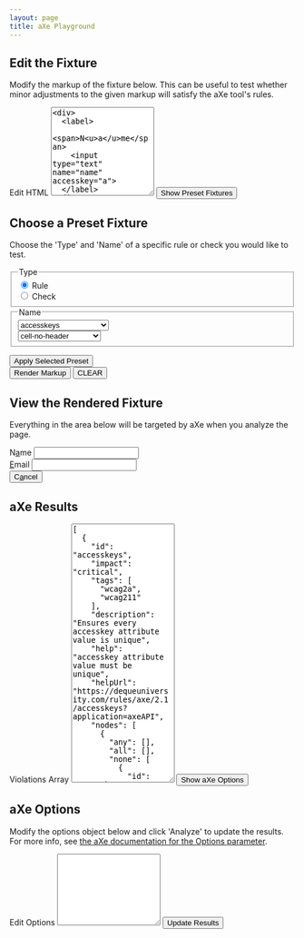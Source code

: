 ```yaml
---
layout: page
title: aXe Playground
---
```

<main class="grid">
	<div class="play">
		<h2>Edit the Fixture</h2>
	<p> Modify the markup of the fixture below. This can be useful to test 
whether minor adjustments to the given markup will satisfy the aXe 
tool's rules.</p>
	<label id="edit-html-legend" for="markup">Edit HTML</label>
	<textarea class="prettyprint" id="markup" rows="10">&lt;div&gt;
  &lt;label&gt;
    &lt;span&gt;N&lt;u&gt;a&lt;/u&gt;me&lt;/span&gt;
    &lt;input type="text" name="name" accesskey="a"&gt;
  &lt;/label&gt;
&lt;/div&gt;
&lt;div&gt;
  &lt;label&gt;
    &lt;span&gt;&lt;u&gt;E&lt;/u&gt;mail&lt;/span&gt;
    &lt;input type="email" name="email" accesskey="e"&gt;
  &lt;/label&gt;
&lt;/div&gt;
&lt;div&gt;
  &lt;button accesskey="a"&gt;C&lt;u&gt;a&lt;/u&gt;ncel&lt;/button&gt;
&lt;/div&gt;
	</textarea>
	<button class="area-trigger dqpl-button-secondary" data-area="preset-area" data-text="Preset Fixtures" aria-expanded="false" aria-controls="preset-area" type="button">
			<span class="state">Show </span>
			<span>Preset Fixtures</span>
		</button>	
		<div class="hidden" id="preset-area">
		<h2>Choose a Preset Fixture</h2>
		<p>Choose the 'Type' and 'Name' of a specific rule or check you would like to test.</p>
	<div>
		<fieldset>
			<legend>Type</legend>
			<div class="radio">
				<input id="rule-type" type="radio" name="type" value="rule" checked="true">
				<label for="rule-type">Rule</label>
			</div>
			<div class="radio">
				<input id="check-type" type="radio" name="type" value="check">
				<label for="check-type">Check</label>
			</div>
		</fieldset>
	</div>
	<div>
		<fieldset>
			<legend id="name-legend">Name</legend>
			<div class="presets rule">
				<div>
					<select id="rule-presets" aria-labelledby="name-legend">
						<option value="accesskeys">accesskeys</option>
						<option value="area-alt">area-alt</option>
						<option value="aria-allowed-attr">aria-allowed-attr</option>
						<option value="aria-required-attr">aria-required-attr</option>
						<option value="aria-required-children">aria-required-children</option>
						<option value="aria-required-parent">aria-required-parent</option>
						<option value="aria-roles">aria-roles</option>
						<option value="aria-valid-attr-value">aria-valid-attr-value</option>
						<option value="aria-valid-attr">aria-valid-attr</option>
						<option value="audio-caption">audio-caption</option>
						<option value="blink">blink</option>
						<option value="button-name">button-name</option>
						<option value="bypass">bypass</option>
						<option value="checkboxgroup">checkboxgroup</option>
						<option value="color-contrast">color-contrast</option>
						<option value="data-table">data-table</option>
						<option value="definition-list">definition-list</option>
						<option value="dlitem">dlitem</option>
						<option value="document-title">document-title</option>
						<option value="duplicate-id">duplicate-id</option>
						<option value="empty-heading">empty-heading</option>
						<option value="frame-title">frame-title</option>
						<option value="heading-order">heading-order</option>
						<option value="html-lang">html-lang</option>
						<option value="image-alt">image-alt</option>
						<option value="input-image-alt">input-image-alt</option>
						<option value="label-title-only">label-title-only</option>
						<option value="label">label</option>
						<option value="layout-table">layout-table</option>
						<option value="link-name">link-name</option>
						<option value="list">list</option>
						<option value="listitem">listitem</option>
						<option value="marquee">marquee</option>
						<option value="meta-refresh">meta-refresh</option>
						<option value="meta-viewport">meta-viewport</option>
						<option value="object-alt">object-alt</option>
						<option value="radiogroup">radiogroup</option>
						<option value="region">region</option>
						<option value="scope">scope</option>
						<option value="server-side-image-map">server-side-image-map</option>
						<option value="skip-link">skip-link</option>
						<option value="tabindex">tabindex</option>
						<option value="valid-lang">valid-lang</option>
						<option value="video-caption">video-caption</option>
						<option value="video-description">video-description</option>
					</select>
				</div>
			</div>
			<div class="presets check hidden">
				<div> 
					<select id="check-presets" aria-labelledby="name-legend">
						<option value="cell-no-header">cell-no-header</option>
						<option value="headers-visible-text">headers-visible-text</option>
						<option value="th-single-row-column">th-single-row-column</option>
					</select>
				</div>
			</div>
		</fieldset>
	</div>
	<p class="clear"></p>
	<button id="apply-preset" class="dqpl-button-primary" type="button">Apply Selected Preset</button>
	</div>
	<button id="render" class="dqpl-button-primary" type="button">Render Markup</button>
	<button class="dqpl-button-secondary dqpl-button-wrap clear" type="button"><span class="dqpl-inner-button">CLEAR</span></button>
	<h2>View the Rendered Fixture</h2>
	<p>Everything in the area below will be targeted by aXe when you analyze the page.</p>
	<div id="fixture">
		<div>
  		<label>
    		<span>N<u>a</u>me</span>
    		<input type="text" name="name" accesskey="a">
  		</label>
		</div>
		<div>
  		<label>
    		<span><u>E</u>mail</span>
    		<input type="email" name="email" accesskey="e">
  		</label>
		</div>
		<div>
  		<button accesskey="a">C<u>a</u>ncel</button>
		</div>
	</div>
	</div>
	<div>
		<h2>aXe Results</h2>
		<label for="axe-results">Violations Array</label>
		<textarea id="axe-results" rows="30" readonly="true">[
  {
    "id": "accesskeys",
    "impact": "critical",
    "tags": [
      "wcag2a",
      "wcag211"
    ],
    "description": "Ensures every accesskey attribute value is unique",
    "help": "accesskey attribute value must be unique",
    "helpUrl": "https://dequeuniversity.com/rules/axe/2.1/accesskeys?application=axeAPI",
    "nodes": [
      {
        "any": [],
        "all": [],
        "none": [
          {
            "id": "accesskeys",
            "data": "a",
            "relatedNodes": [
              {
                "html": "&lt;button accesskey=\"a\"&gt;C&lt;u&gt;a&lt;/u&gt;ncel&lt;/button&gt;",
                "target": [
                  "#fixture &gt; div:nth-of-type(3) &gt; button"
                ]
              }
            ],
            "impact": "critical",
            "message": "Document has multiple elements with the same accesskey"
          }
        ],
        "impact": "critical",
        "html": "&lt;input type=\"text\" name=\"name\" accesskey=\"a\"&gt;",
        "target": [
          "#fixture &gt; div:nth-of-type(1) &gt; label &gt; input"
        ]
      }
    ]
  }
]
		</textarea>
		<button class="area-trigger dqpl-button-secondary" data-area="options-area" data-text="aXe Options" aria-expanded="false" aria-controls="options-area" type="button"> 
			<span class="state">Show</span>
			<span>aXe Options</span>
		</button>
		<div class="hidden" id="options-area">
			<h2>aXe Options</h2>
			<p> Modify the options object below and click 'Analyze' to update the results. For more info, see <a href="https://github.com/dequelabs/axe-core/blob/master/doc/API.md#b-options-parameter">the aXe documentation for the Options parameter</a>.</p>
			<label for="config-textarea">Edit Options</label>
			<textarea id="config-textarea" rows="8"></textarea>
			<button id="analyze" class="dqpl-button-primary" type="button">Update Results</button>
		</div>
	</div>
	<script src="/assets/scripts/index.js"></script>
	<script>analyze()</script>
</main>